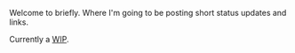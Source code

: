 <!-- slug: 2017/02/19/1 -->
<!-- published: 2017-02-19T05:16:04.137Z -->

Welcome to briefly. Where I'm going to be posting short status updates and links.

Currently a [WIP](https://en.wikipedia.org/wiki/Work_in_process).
